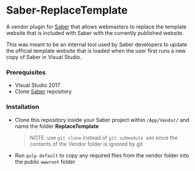 # Saber-ReplaceTemplate
A vendor plugin for [Saber](https://github.com/Datasilk/Saber) that allows webmasters to replace the template website that is included with Saber with the currently published website.

This was meant to be an internal tool used by Saber developers to update the official template website that is loaded when the user first runs a new copy of Saber in Visual Studio.

### Prerequisites
* Visual Studio 2017
* Clone [Saber](https://github.com/Datasilk/Saber) repository

### Installation
* Clone this repository inside your Saber project within `/App/Vendor/` and name the folder **ReplaceTemplate**
	> NOTE: use `git clone` instead of `git submodule add` since the contents of the Vendor folder is ignored by git
* Run `gulp default` to copy any required files from the vendor folder into the public `wwwroot` folder